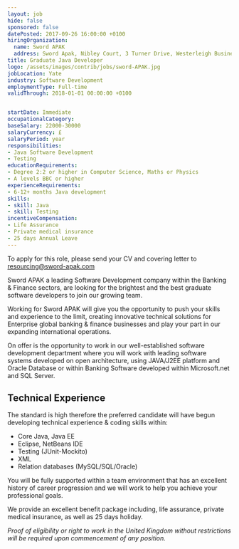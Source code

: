 ```yaml
---
layout: job
hide: false
sponsored: false
datePosted: 2017-09-26 16:00:00 +0100
hiringOrganization:
  name: Sword APAK
  address: Sword Apak, Nibley Court, 3 Turner Drive, Westerleigh Business Park, Bristol, BS37 5YX
title: Graduate Java Developer
logo: /assets/images/contrib/jobs/sword-APAK.jpg
jobLocation: Yate
industry: Software Development
employmentType: Full-time
validThrough: 2018-01-01 00:00:00 +0100


startDate: Immediate
occupationalCategory:
baseSalary: 22000-30000
salaryCurrency: £
salaryPeriod: year
responsibilities:
- Java Software Development
- Testing
educationRequirements:
- Degree 2:2 or higher in Computer Science, Maths or Physics
- A levels BBC or higher
experienceRequirements:
- 6-12+ months Java development
skills:
- skill: Java
- skill: Testing
incentiveCompensation:
- Life Assurance
- Private medical insurance
- 25 days Annual Leave
---
```

To apply for this role, please send your CV and covering letter to [resourcing@sword-apak.com](mailto:resourcing@sword-apak.com)

Sword APAK a leading Software Development company within the Banking & Finance sectors, are looking for the brightest and the best graduate software developers to join our growing team.

Working for Sword APAK will give you the opportunity to push your skills and experience to the limit, creating innovative technical solutions for Enterprise global banking & finance businesses and play your part in our expanding international operations.

On offer is the opportunity to work in our well-established software development department where you will work with leading software systems developed on open architecture, using JAVA/J2EE platform and Oracle Database or within Banking Software developed within Microsoft.net and SQL Server.

## Technical Experience

The standard is high therefore the preferred candidate will have begun developing technical experience & coding skills within:

* Core Java, Java EE
* Eclipse, NetBeans IDE
* Testing (JUnit-Mockito)
* XML
* Relation databases (MySQL/SQL/Oracle)

You will be fully supported within a team environment that has an excellent history of career progression and we will work to help you achieve your professional goals.

We provide an excellent benefit package including, life assurance, private medical insurance, as well as 25 days holiday.

*Proof of eligibility or right to work in the United Kingdom without restrictions will be required upon commencement of any position.*
